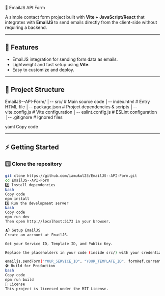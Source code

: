  📧 EmailJS API Form

A simple contact form project built with **Vite + JavaScript/React** that integrates with **EmailJS** to send emails directly from the client-side without requiring a backend.

---

## 🚀 Features
- EmailJS integration for sending form data as emails.
- Lightweight and fast setup using **Vite**.
- Easy to customize and deploy.

---

## 📂 Project Structure
EmailJS--API-Form/
│-- src/ # Main source code
│-- index.html # Entry HTML file
│-- package.json # Project dependencies & scripts
│-- vite.config.js # Vite configuration
│-- eslint.config.js # ESLint configuration
│-- .gitignore # Ignored files

yaml
Copy code

---

## ⚡ Getting Started

### 1️⃣ Clone the repository
```bash
git clone https://github.com/iamukul23/EmailJS--API-Form.git
cd EmailJS--API-Form
2️⃣ Install dependencies
bash
Copy code
npm install
3️⃣ Run the development server
bash
Copy code
npm run dev
Then open http://localhost:5173 in your browser.

📬 Setup EmailJS
Create an account at EmailJS.

Get your Service ID, Template ID, and Public Key.

Replace the placeholders in your code (inside src/) with your credentials:

emailjs.sendForm("YOUR_SERVICE_ID", "YOUR_TEMPLATE_ID", formRef.current, "YOUR_PUBLIC_KEY");
🛠️ Build for Production
bash
Copy code
npm run build
📜 License
This project is licensed under the MIT License.
